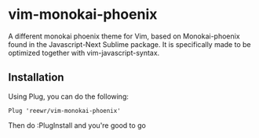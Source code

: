 # vim-monokai-phoenix

A different monokai phoenix theme for Vim, based on Monokai-phoenix found in the Javascript-Next Sublime package. It is specifically made to be optimized together with vim-javascript-syntax.

## Installation

Using Plug, you can do the following:

```
Plug 'reewr/vim-monokai-phoenix'
```

Then do :PlugInstall and you're good to go
